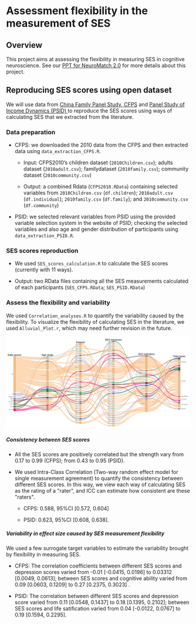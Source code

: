 # Assessment flexibility in the measurement of SES

## Overview
This project aims at assessing the flexibility in measuring SES in cognitive neuroscience. See our [PPT for NeuroMatch 2.0](https://osf.io/gcxs6/) for more details about this project.

## Reproducing SES scores using open dataset
We will use data from [China Family Panel Study, CFPS](https://opendata.pku.edu.cn/dataverse/CFPS?language=en) and [Panel Study of Income Dynamics (PSID) ](https://psidonline.isr.umich.edu/) to reproduce the SES scores using ways of calculating SES that we extracted from the literature. 

### Data preparation
* CFPS: we downloaded the 2010 data from the CFPS and then extracted data using `data_extraction_CFPS.R`. 
  * Input: CFPS2010’s children dataset (`2010Children.csv`); adults dataset (`2010adult.csv`); familydataset (`2010family.csv`); community dataset (`2010community.csv`)
  
  * Output: a combined Rdata (`CFPS2010.RData`) containing selected variables from `2010Children.csv` (`df.children`); `2010adult.csv` (`df.individual`); `2010family.csv` (`df.family`); and `2010community.csv` (`df.community`)

* PSID: we selected relevant variables from PSID using the provided variable selection system in the website of PSID; checking the selected variables and also age and gender distribution of participants using `data_extraction_PSID.R`. 

### SES scores reproduction
* We used `SES_scores_calculation.R` to calculate the SES scores (currently with 11 ways). 

* Output: two RData files containing all the SES measurements calculated of each participants (`SES_CFPS.RData`; `SES_PSID.RData`)

### Assess the flexibility and variability
We used `Correlation_analyses.R` to quantify the variability caused by the flexibility. To visualize the flexibility of calculating SES in the literature, we used `Alluvial_Plot.r`, which may need further revision in the future.

![](./Alluvial.png)

##### Consistency between SES scores
* All the SES scores are positively correlated but the strength vary from 0.17 to 0.99 (CFPS); from 0.43 to 0.95 (PSID).

* We used Intra-Class Correlation (Two-way random effect model for single measurement agreement) to quantify the consistency between different SES scores. In this way, we view each way of calculating SES as the rating of a "rater", and ICC can estimate how consistent are these "raters". 

  * CFPS: 0.588, 95%CI [0.572, 0.604]

  * PSID: 0.623, 95%CI [0.608, 0.638]. 

##### Variability in effect size caused by SES measurement flexibility

We used a few surrogate target variables to estimate the variability brought by flexibility in measuring SES.

* CFPS: The correlation coefficients between different SES scores and depression scores varied from -0.01 [-0.0415, 0.0196] to 0.03312 [0.0049, 0.0613]; between SES scores and cognitive ability varied from 0.09 [0.0603, 0.1209] to 0.27 [0.2375, 0.3023] .

* PSID: The correlation between different SES scores and depression score varied from 0.11 [0.0548, 0.1437] to 0.18 [0.1395, 0.2102]; between SES scores and life satification varied from 0.04 [-0.0122, 0.0767] to 0.19 [0.1594, 0.2295].

